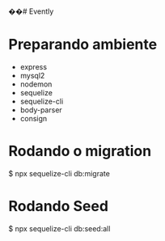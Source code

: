��# Evently

# Preparando ambiente
  * express
  * mysql2
  * nodemon
  * sequelize
  * sequelize-cli
  * body-parser
  * consign


  # Rodando o migration
  $ npx sequelize-cli db:migrate
  # Rodando Seed 
  $ npx sequelize-cli db:seed:all

